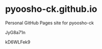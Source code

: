 # pyoosho-ck.github.io
Personal GitHub Pages site for pyoosho-ck






































JyG8a71n

kD6WLFek9
